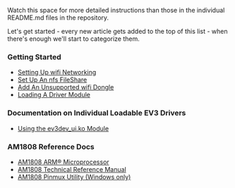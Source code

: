 Watch this space for more detailed instructions than those in the individual README.md files in the repository.

Let's get started - every new article gets added to the top of this list - when there's enough we'll start to categorize them.

### Getting Started

- [Setting Up wifi Networking](https://github.com/mindboards/ev3dev/wiki/Setting-Up-wifi-Networking)
- [Set Up An nfs FileShare](https://github.com/mindboards/ev3dev/wiki/Set-Up-An-nfs-FileShare)
- [Add An Unsupported wifi Dongle](https://github.com/mindboards/ev3dev/wiki/Add-An-Unsupported-wifi-Dongle)
- [Loading A Driver Module](https://github.com/mindboards/ev3dev/wiki/Loading-A-Driver-Module)

### Documentation on Individual Loadable EV3 Drivers

- [Using the ev3dev_ui.ko Module](https://github.com/mindboards/ev3dev/wiki/Using-the-ev3dev_ui.ko-module)

### AM1808 Reference Docs

- [AM1808 ARM® Microprocessor](http://www.ti.com/lit/ds/sprs653d/sprs653d.pdf)
- [AM1808 Technical Reference Manual](http://www.ti.com/lit/ug/spruh82a/spruh82a.pdf)
- [AM1808 Pinmux Utility (Windows only)](http://www.ti.com/lit/an/spraba2a/spraba2a.pdf)

